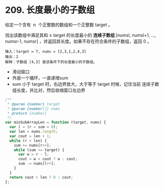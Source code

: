 # 209. 长度最小的子数组

给定一个含有  n  个正整数的数组和一个正整数 target 。

找出该数组中满足其和 ≥ target 的长度最小的 **连续子数组** [numsl, numsl+1, ..., numsr-1, numsr] ，并返回其长度。如果不存在符合条件的子数组，返回 0 。

```
输入：target = 7, nums = [2,3,1,2,4,3]
输出：2
解释：子数组 [4,3] 是该条件下的长度最小的子数组。
```

- 滑动窗口
- 外层一个循环，一直递增sum
- sum 小于 target 时，右边界放大，大于等于 target 时候，记住当前 连续子数组长度，并比对，然后收缩窗口左边界

```js
/**
 * @param {number} target
 * @param {number[]} nums
 * @return {number}
 */
var minSubArrayLen = function (target, nums) {
  var l = (r = sum = 0);
  var len = nums.length;
  var cout = len + 1;
  while (r < len) {
    sum += nums[r++];
    while (sum >= target) {
      var w = r - l;
      cout = w < cout ? w : cout;
      sum -= nums[l++];
    }
  }
  return cout > len ? 0 : cout;
};
```

